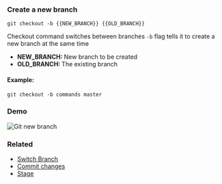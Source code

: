 ### Create a new branch

`git checkout -b {{NEW_BRANCH}} {{OLD_BRANCH}}`

Checkout command switches between branches
`-b` flag tells it to create a new branch at the same time

- <b>NEW_BRANCH: </b> New branch to be created
- <b>OLD_BRANCH: </b> The existing branch

#### Example:

`git checkout -b commands master`


### Demo

<img src="../../gifs/git-new-branch.gif" alt="Git new branch"/> <br>

### Related

- [Switch Branch](git-switch-branch.md)
- [Commit changes](git-commit.md)
- [Stage](git-stage.md)
